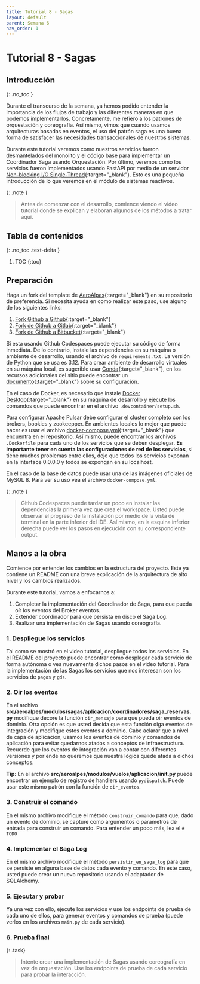 ```yaml
---
title: Tutorial 8 - Sagas
layout: default
parent: Semana 6
nav_order: 1
---
```


# Tutorial 8 - Sagas

## Introducción
{: .no_toc }

Durante el transcurso de la semana, ya hemos podido entender la importancia de los flujos de trabajo y las diferentes maneras en que podemos implementarlos. Concretamente, me refiero a los patrones de orquestación y coreografía. Así mismo, vimos que cuando usamos arquitecturas basadas en eventos, el uso del patrón saga es una buena forma de satisfacer las necesidades transaccionales de nuestros sistemas. 

Durante este tutorial veremos como nuestros servicios fueron desmantelados del monolito y el código base para implementar un Coordinador Saga usando Orquestación. Por último, veremos como los servicios fueron implementados usando FastAPI por medio de un servidor [Non-blocking I/O Single-Thread](https://www.youtube.com/watch?v=wB9tIg209-8){:target="_blank"}. Esto es una pequeña introducción de lo que veremos en el módulo de sistemas reactivos.

{: .note }
> Antes de comenzar con el desarrollo, comience viendo el video tutorial donde se explican y elaboran algunos de los métodos a tratar aquí.


## Tabla de contenidos
{: .no_toc .text-delta }

1. TOC
{:toc}


## Preparación

Haga un fork del template de [AeroAlpes](https://github.com/MISW4406/tutorial-8-sagas){:target="_blank"} en su repositorio de preferencia. Si necesita ayuda en como realizar este paso, use alguno de los siguientes links:

1. [Fork Github a Github](https://docs.github.com/en/get-started/quickstart/fork-a-repo){:target="_blank"}
2. [Fork de Github a Gitlab](https://stackoverflow.com/questions/50973048/forking-git-repository-from-github-to-gitlab){:target="_blank"}
3. [Fork de Github a Bitbucket](https://stackoverflow.com/questions/8137997/forking-from-github-to-bitbucket){:target="_blank"}

Si esta usando Github Codespaces puede ejecutar su código de forma inmediata. De lo contrario, instale las dependencias en su máquina o ambiente de desarrollo, usando el archivo de `requirements.txt`. La versión de Python que se usa es 3.12. Para crear ambiente de desarrollo virtuales en su máquina local, es sugerible usar [Conda](https://docs.conda.io/en/latest/){:target="_blank"}, en los recursos adicionales del sitio puede encontrar un [documento](/docs/recursos_adicionales/conda){:target="_blank"} sobre su configuración.

En el caso de Docker, es necesario que instale [Docker Desktop](https://www.docker.com/products/docker-desktop/){:target="_blank"} en su máquina de desarrollo y ejecute los comandos que puede encontrar en el archivo `.devcontainer/setup.sh`.

Para configurar Apache Pulsar debe configurar el cluster completo con los brokers, bookies y zookeepper. En ambientes locales lo mejor que puede hacer es usar el archivo [docker-compose.yml](https://github.com/MISW4406/tutorial-7-event-sourcing/blob/main/docker-compose.yml){:target="_blank"} que encuentra en el repositorio. Así mismo, puede encontrar los archivos `.Dockerfile` para cada uno de los servicios que se deben desplegar. **Es importante tener en cuenta las configuraciones de red de los servicios**, si tiene muchos problemas entre ellos, deje que todos los servicios exponan en la interface 0.0.0.0 y todos se expongan en su localhost.

En el caso de la base de datos puede usar una de las imágenes oficiales de MySQL 8. Para ver su uso vea el archivo `docker-compose.yml`.

{: .note }
> Github Codespaces puede tardar un poco en instalar las dependencias la primera vez que crea el workspace. Usted puede observar el progreso de la instalación por medio de la vista de terminal en la parte inferior del IDE. Así mismo, en la esquina inferior derecha puede ver los pasos en ejecución con su correspondiente output.

## Manos a la obra

Comience por entender los cambios en la estructura del proyecto. Este ya contiene un README con una breve explicación de la arquitectura de alto nivel y los cambios realizados. 

Durante este tutorial, vamos a enfocarnos a:

1. Completar la implementación del Coordinador de Saga, para que pueda oír los eventos del Broker eventos.
2. Extender coordinador para que persista en disco el Saga Log.
3. Realizar una implementación de Sagas usando coreografía.

### 1. Despliegue los servicios

Tal como se mostró en el video tutorial, despliegue todos los servicios. En el README del proyecto puede encontrar como desplegar cada servicio de forma autónoma o vea nuevamente dichos pasos en el video tutorial. Para la implementación de las Sagas los servicios que nos interesan son los servicios de `pagos` y `gds`.

### 2. Oir los eventos

En el archivo **src/aeroalpes/modulos/sagas/aplicacion/coordinadores/saga_reservas.py** modifique decore la función `oir_mensaje` para que pueda oir eventos de dominio. Otra opción es que usted decida que esta función oiga eventos de integración y modifique estos eventos a dominio. Cabe aclarar que a nivel de capa de aplicación, usamos los eventos de dominio y comandos de aplicación para evitar quedarnos atados a conceptos de infraestructura. Recuerde que los eventos de integración van a contar con diferentes versiones y por ende no queremos que nuestra lógica quede atada a dichos conceptos.

**Tip:** En el archivo **src/aeroalpes/modulos/vuelos/aplicacion/__init__.py** puede encontrar un ejemplo de registro de handlers usando `pydispatch`. Puede usar este mismo patrón con la función de `oir_eventos`.

### 3. Construir el comando

En el mismo archivo modifique el método `construir_comando` para que, dado un evento de dominio, se capture como argumentos o parametros de entrada para construir un comando. Para entender un poco más, lea el `# TODO`

### 4. Implementar el Saga Log

En el mismo archivo modifique el método `persistir_en_saga_log` para que se persiste en alguna base de datos cada evento y comando. En este caso, usted puede crear un nuevo repositorio usando el adaptador de SQLAlchemy.

### 5. Ejecutar y probar

Ya una vez con ello, ejecute los servicios y use los endpoints de prueba de cada uno de ellos, para generar eventos y comandos de prueba (puede verlos en los archivos `main.py` de cada servicio).


### 6. Prueba final

{: .task}
> Intente crear una implementación de Sagas usando coreografía en vez de orquestación. Use los endpoints de prueba de cada servicio para probar la interacción.
